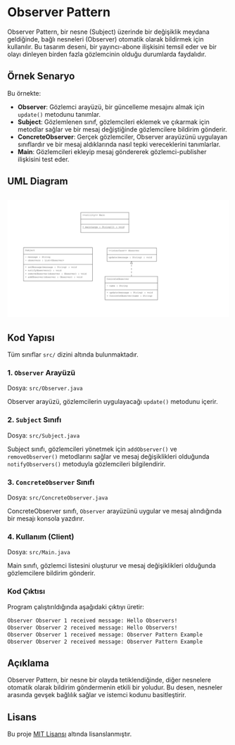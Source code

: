 # Observer Pattern 

Observer Pattern, bir nesne (Subject) üzerinde bir değişiklik meydana geldiğinde, bağlı nesneleri (Observer) otomatik olarak bildirmek için kullanılır. Bu tasarım deseni, bir yayıncı-abone ilişkisini temsil eder ve bir olayı dinleyen birden fazla gözlemcinin olduğu durumlarda faydalıdır.

## Örnek Senaryo

Bu örnekte:
- **Observer**: Gözlemci arayüzü, bir güncelleme mesajını almak için `update()` metodunu tanımlar.
- **Subject**: Gözlemlenen sınıf, gözlemcileri eklemek ve çıkarmak için metodlar sağlar ve bir mesaj değiştiğinde gözlemcilere bildirim gönderir.
- **ConcreteObserver**: Gerçek gözlemciler, Observer arayüzünü uygulayan sınıflardır ve bir mesaj aldıklarında nasıl tepki vereceklerini tanımlarlar.
- **Main**: Gözlemcileri ekleyip mesaj göndererek gözlemci-publisher ilişkisini test eder.

## UML Diagram
![ObserverPattern](ObserverPattern.png)
---
## Kod Yapısı

Tüm sınıflar `src/` dizini altında bulunmaktadır.

### 1. `Observer` Arayüzü

Dosya: `src/Observer.java`

Observer arayüzü, gözlemcilerin uygulayacağı `update()` metodunu içerir.

### 2. `Subject` Sınıfı

Dosya: `src/Subject.java`

Subject sınıfı, gözlemcileri yönetmek için `addObserver()` ve `removeObserver()` metodlarını sağlar ve mesaj değişiklikleri olduğunda `notifyObservers()` metoduyla gözlemcileri bilgilendirir.

### 3. `ConcreteObserver` Sınıfı

Dosya: `src/ConcreteObserver.java`

ConcreteObserver sınıfı, `Observer` arayüzünü uygular ve mesaj alındığında bir mesajı konsola yazdırır.

### 4. Kullanım (Client)

Dosya: `src/Main.java`

Main sınıfı, gözlemci listesini oluşturur ve mesaj değişiklikleri olduğunda gözlemcilere bildirim gönderir.

### Kod Çıktısı

Program çalıştırıldığında aşağıdaki çıktıyı üretir:

```plaintext
Observer Observer 1 received message: Hello Observers!
Observer Observer 2 received message: Hello Observers!
Observer Observer 1 received message: Observer Pattern Example
Observer Observer 2 received message: Observer Pattern Example
```

## Açıklama

Observer Pattern, bir nesne bir olayda tetiklendiğinde, diğer nesnelere otomatik olarak bildirim göndermenin etkili bir yoludur. Bu desen, nesneler arasında gevşek bağlılık sağlar ve istemci kodunu basitleştirir.

## Lisans

Bu proje [MIT Lisansı](LICENSE) altında lisanslanmıştır.
